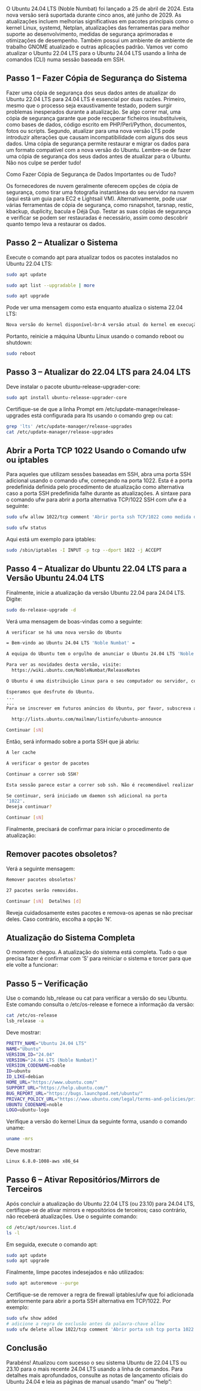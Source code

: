O Ubuntu 24.04 LTS (Noble Numbat) foi lançado a 25 de abril de 2024. Esta nova versão será suportada durante cinco anos, até junho de 2029. As atualizações incluem melhorias significativas em pacotes principais como o kernel Linux, systemd, Netplan, atualizações das ferramentas para melhor suporte ao desenvolvimento, medidas de segurança aprimoradas e otimizações de desempenho. Também possui um ambiente de ambiente de trabalho GNOME atualizado e outras aplicações padrão. Vamos ver como atualizar o Ubuntu 22.04 LTS para o Ubuntu 24.04 LTS usando a linha de comandos (CLI) numa sessão baseada em SSH.

## Passo 1 – Fazer Cópia de Segurança do Sistema
Fazer uma cópia de segurança dos seus dados antes de atualizar do Ubuntu 22.04 LTS para 24.04 LTS é essencial por duas razões. Primeiro, mesmo que o processo seja exaustivamente testado, podem surgir problemas inesperados durante a atualização. Se algo correr mal, uma cópia de segurança garante que pode recuperar ficheiros insubstituíveis, como bases de dados, código escrito em PHP/Perl/Python, documentos, fotos ou scripts. Segundo, atualizar para uma nova versão LTS pode introduzir alterações que causam incompatibilidade com alguns dos seus dados. Uma cópia de segurança permite restaurar e migrar os dados para um formato compatível com a nova versão do Ubuntu. Lembre-se de fazer uma cópia de segurança dos seus dados antes de atualizar para o Ubuntu. Não nos culpe se perder tudo!

Como Fazer Cópia de Segurança de Dados Importantes ou de Tudo?

Os fornecedores de nuvem geralmente oferecem opções de cópia de segurança, como tirar uma fotografia instantânea do seu servidor na nuvem (aqui está um guia para EC2 e Lightsail VM). Alternativamente, pode usar várias ferramentas de cópia de segurança, como rsnapshot, tarsnap, restic, kbackup, duplicity, bacula e Déjà Dup. Testar as suas cópias de segurança e verificar se podem ser restauradas é necessário, assim como descobrir quanto tempo leva a restaurar os dados.

## Passo 2 – Atualizar o Sistema
Execute o comando apt para atualizar todos os pacotes instalados no Ubuntu 22.04 LTS:

```bash
sudo apt update
```
```bash
sudo apt list --upgradable | more
```
```bash
sudo apt upgrade
```
Pode ver uma mensagem como esta enquanto atualiza o sistema 22.04 LTS:
```bash
Nova versão do kernel disponível<br>A versão atual do kernel em execução é x.xx.x, que não é a versão esperada x.xx.x2.  <br>O reinício do sistema para carregar o novo kernel não será tratado automaticamente, pelo que deverá considerar reiniciar. 
```

Portanto, reinicie a máquina Ubuntu Linux usando o comando reboot ou shutdown:

```bash
sudo reboot
```

## Passo 3 – Atualizar do 22.04 LTS para 24.04 LTS

Deve instalar o pacote ubuntu-release-upgrader-core:
```bash
sudo apt install ubuntu-release-upgrader-core
```

Certifique-se de que a linha Prompt em /etc/update-manager/release-upgrades está configurada para lts usando o comando grep ou cat:
```bash
grep 'lts' /etc/update-manager/release-upgrades
cat /etc/update-manager/release-upgrades
```

## Abrir a Porta TCP 1022 Usando o Comando ufw ou iptables

Para aqueles que utilizam sessões baseadas em SSH, abra uma porta SSH adicional usando o comando ufw, começando na porta 1022. Esta é a porta predefinida definida pelo procedimento de atualização como alternativa caso a porta SSH predefinida falhe durante as atualizações. A sintaxe para o comando ufw para abrir a porta alternativa TCP/1022 SSH com ufw é a seguinte:
```bash
sudo ufw allow 1022/tcp comment 'Abrir porta ssh TCP/1022 como medida de segurança para atualizações'
```
```bash
sudo ufw status
```

Aqui está um exemplo para iptables:
```bash
sudo /sbin/iptables -I INPUT -p tcp --dport 1022 -j ACCEPT
```

## Passo 4 – Atualizar do Ubuntu 22.04 LTS para a Versão Ubuntu 24.04 LTS

Finalmente, inicie a atualização da versão Ubuntu 22.04 para 24.04 LTS. Digite:
```bash
sudo do-release-upgrade -d
```

Verá uma mensagem de boas-vindas como a seguinte:

```bash
A verificar se há uma nova versão do Ubuntu

= Bem-vindo ao Ubuntu 24.04 LTS 'Noble Numbat' =

A equipa do Ubuntu tem o orgulho de anunciar o Ubuntu 24.04 LTS 'Noble Numbat'.

Para ver as novidades desta versão, visite:
  https://wiki.ubuntu.com/NobleNumbat/ReleaseNotes

O Ubuntu é uma distribuição Linux para o seu computador ou servidor, com uma instalação rápida e fácil, lançamentos regulares, uma seleção restrita de excelentes aplicações instaladas por predefinição, e quase qualquer outro software que possa imaginar disponível através da rede.

Esperamos que desfrute do Ubuntu.
...
...
Para se inscrever em futuros anúncios do Ubuntu, por favor, subscreva a lista de anúncios de baixo volume do Ubuntu em:

  http://lists.ubuntu.com/mailman/listinfo/ubuntu-announce

Continuar [sN]
```

Então, será informado sobre a porta SSH que já abriu:

```bash
A ler cache

A verificar o gestor de pacotes

Continuar a correr sob SSH?

Esta sessão parece estar a correr sob ssh. Não é recomendável realizar uma atualização através de ssh atualmente, porque em caso de falha é mais difícil recuperar.

Se continuar, será iniciado um daemon ssh adicional na porta
'1022'.
Deseja continuar?

Continuar [sN]
```

Finalmente, precisará de confirmar para iniciar o procedimento de atualização:

## Remover pacotes obsoletos?

Verá a seguinte mensagem:

```bash
Remover pacotes obsoletos?

27 pacotes serão removidos.

Continuar [sN]  Detalhes [d]
```

Reveja cuidadosamente estes pacotes e remova-os apenas se não precisar deles. Caso contrário, escolha a opção ‘N’.

## Atualização do Sistema Completa
O momento chegou. A atualização do sistema está completa. Tudo o que precisa fazer é confirmar com ‘S’ para reiniciar o sistema e torcer para que ele volte a funcionar:

## Passo 5 – Verificação
Use o comando lsb_release ou cat para verificar a versão do seu Ubuntu. Este comando consulta o /etc/os-release e fornece a informação da versão:
```bash
cat /etc/os-release
lsb_release -a
```

Deve mostrar:

```bash
PRETTY_NAME="Ubuntu 24.04 LTS"
NAME="Ubuntu"
VERSION_ID="24.04"
VERSION="24.04 LTS (Noble Numbat)"
VERSION_CODENAME=noble
ID=ubuntu
ID_LIKE=debian
HOME_URL="https://www.ubuntu.com/"
SUPPORT_URL="https://help.ubuntu.com/"
BUG_REPORT_URL="https://bugs.launchpad.net/ubuntu/"
PRIVACY_POLICY_URL="https://www.ubuntu.com/legal/terms-and-policies/privacy-policy"
UBUNTU_CODENAME=noble
LOGO=ubuntu-logo
```

Verifique a versão do kernel Linux da seguinte forma, usando o comando uname:

```bash
uname -mrs
```

Deve mostrar:

```bash
Linux 6.8.0-1008-aws x86_64
```

## Passo 6 – Ativar Repositórios/Mirrors de Terceiros

Após concluir a atualização do Ubuntu 22.04 LTS (ou 23.10) para 24.04 LTS, certifique-se de ativar mirrors e repositórios de terceiros; caso contrário, não receberá atualizações. Use o seguinte comando:

```bash
cd /etc/apt/sources.list.d
ls -l
```

Em seguida, execute o comando apt:
```bash
sudo apt update
sudo apt upgrade
```

Finalmente, limpe pacotes indesejados e não utilizados:

```bash
sudo apt autoremove --purge
```

Certifique-se de remover a regra de firewall iptables/ufw que foi adicionada anteriormente para abrir a porta SSH alternativa em TCP/1022. Por exemplo:

```bash
sudo ufw show added
# adicione a regra de exclusão antes da palavra-chave allow
sudo ufw delete allow 1022/tcp comment 'Abrir porta ssh tcp porta 1022 como opção de segurança para atualizações'
```
## Conclusão
Parabéns! Atualizou com sucesso o seu sistema Ubuntu de 22.04 LTS ou 23.10 para o mais recente 24.04 LTS usando a linha de comandos. Para detalhes mais aprofundados, consulte as notas de lançamento oficiais do Ubuntu 24.04 e leia as páginas de manual usando “man” ou “help”:
